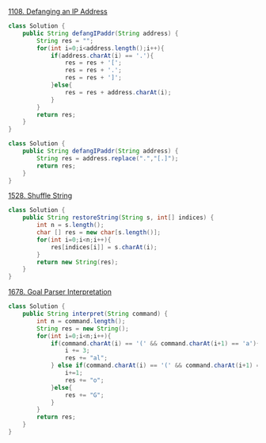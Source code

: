 [1108. Defanging an IP Address](https://leetcode.com/problems/defanging-an-ip-address/)

```java
class Solution {
    public String defangIPaddr(String address) {
        String res = "";
        for(int i=0;i<address.length();i++){
            if(address.charAt(i) == '.'){
                res = res + '[';
                res = res + '.';
                res = res + ']';
            }else{
                res = res + address.charAt(i);
            }
        }
        return res;
    }
}
```

```java
class Solution {
    public String defangIPaddr(String address) {
        String res = address.replace(".","[.]");
        return res;
    }
}
```

[1528. Shuffle String](https://leetcode.com/problems/shuffle-string/)

```java
class Solution {
    public String restoreString(String s, int[] indices) {
        int n = s.length();
        char [] res = new char[s.length()];
        for(int i=0;i<n;i++){
            res[indices[i]] = s.charAt(i);
        }
        return new String(res);
    }
}
```

[1678. Goal Parser Interpretation](https://leetcode.com/problems/goal-parser-interpretation/)

```java
class Solution {
    public String interpret(String command) {
        int n = command.length();
        String res = new String();
        for(int i=0;i<n;i++){
            if(command.charAt(i) == '(' && command.charAt(i+1) == 'a'){
                i += 3;
                res += "al";
            } else if(command.charAt(i) == '(' && command.charAt(i+1) == ')'){
                i+=1;
                res += "o";
            }else{
                res += "G";
            }
        }
        return res;
    }
}
```

